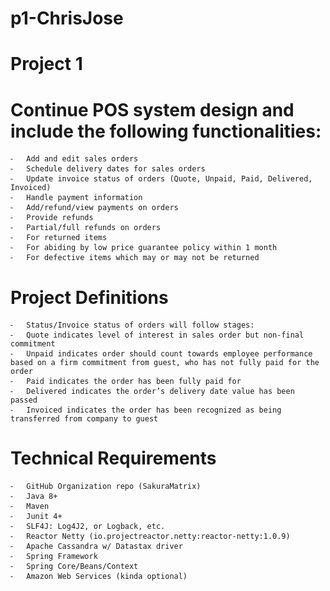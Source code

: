 # p1-ChrisJose

# Project 1

# Continue POS system design and include the following functionalities:
	⁃	Add and edit sales orders 
	⁃	Schedule delivery dates for sales orders
	⁃	Update invoice status of orders (Quote, Unpaid, Paid, Delivered, Invoiced)
	⁃	Handle payment information
	⁃	Add/refund/view payments on orders
	⁃	Provide refunds
	⁃	Partial/full refunds on orders
	⁃	For returned items
	⁃	For abiding by low price guarantee policy within 1 month
	⁃	For defective items which may or may not be returned 

# Project Definitions
	⁃	Status/Invoice status of orders will follow stages:
	⁃	Quote indicates level of interest in sales order but non-final commitment
	⁃	Unpaid indicates order should count towards employee performance based on a firm commitment from guest, who has not fully paid for the order
	⁃	Paid indicates the order has been fully paid for
	⁃	Delivered indicates the order’s delivery date value has been passed
	⁃	Invoiced indicates the order has been recognized as being transferred from company to guest

# Technical Requirements
	⁃	GitHub Organization repo (SakuraMatrix)
	⁃	Java 8+
	⁃	Maven
	⁃	Junit 4+
	⁃	SLF4J: Log4J2, or Logback, etc.
	⁃	Reactor Netty (io.projectreactor.netty:reactor-netty:1.0.9)
	⁃	Apache Cassandra w/ Datastax driver
	⁃	Spring Framework
	⁃	Spring Core/Beans/Context
	⁃	Amazon Web Services (kinda optional)

